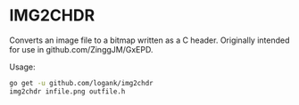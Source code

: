 # IMG2CHDR

Converts an image file to a bitmap written as a C header. Originally intended
for use in github.com/ZinggJM/GxEPD.

Usage:

```bash
go get -u github.com/logank/img2chdr
img2chdr infile.png outfile.h
```

